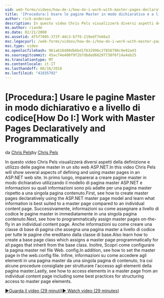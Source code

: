 ```yaml
---
uid: web-forms/videos/how-do-i/how-do-i-work-with-master-pages-declaratively-and-programmatically
title: '[Procedura:] Usare le pagine Master in modo dichiarativo e a livello di codice | Microsoft Docs'
author: rick-anderson
description: In questo video Chris Pels visualizzerà diversi aspetti della definizione e utilizzo delle pagine master in un sito web ASP.NET. In primo luogo, imparerai a creare pagine master declarati...
ms.author: riande
ms.date: 02/21/2008
ms.assetid: 4f5f7805-373f-4dc3-b7f6-219edf7e66a3
msc.legacyurl: /web-forms/videos/how-do-i/how-do-i-work-with-master-pages-declaratively-and-programmatically
msc.type: video
ms.openlocfilehash: 961a616480db6bd1f632996c27856798c9e92a43
ms.sourcegitcommit: 45ac74e400f9f2b7dbded66297730f6f14a4eb25
ms.translationtype: MT
ms.contentlocale: it-IT
ms.lasthandoff: 08/16/2018
ms.locfileid: "41835792"
---
```

<a name="how-do-i-work-with-master-pages-declaratively-and-programmatically"></a><span data-ttu-id="2376a-104">[Procedura:] Usare le pagine Master in modo dichiarativo e a livello di codice</span><span class="sxs-lookup"><span data-stu-id="2376a-104">[How Do I:] Work with Master Pages Declaratively and Programmatically</span></span>
====================
<span data-ttu-id="2376a-105">da [Chris Pels](https://twitter.com/chrispels)</span><span class="sxs-lookup"><span data-stu-id="2376a-105">by [Chris Pels](https://twitter.com/chrispels)</span></span>

<span data-ttu-id="2376a-106">In questo video Chris Pels visualizzerà diversi aspetti della definizione e utilizzo delle pagine master in un sito web ASP.NET.</span><span class="sxs-lookup"><span data-stu-id="2376a-106">In this video Chris Pels will show several aspects of defining and using master pages in an ASP.NET web site.</span></span> <span data-ttu-id="2376a-107">In primo luogo, imparerai a creare pagine master in modo dichiarativo utilizzando il modello di pagina master ASP.NET e informazioni su quali informazioni sono più adatte per una pagina master rispetto a una singola pagina contenuto.</span><span class="sxs-lookup"><span data-stu-id="2376a-107">First, see how to create master pages declaratively using the ASP.NET master page model and learn what information is best suited to a master page compared to an individual content page.</span></span> <span data-ttu-id="2376a-108">Successivamente, informazioni su come assegnare a livello di codice le pagine master in immediatamente in una singola pagina contenuto.</span><span class="sxs-lookup"><span data-stu-id="2376a-108">Next, see how to programmatically assign master pages on-the-fly in an individual content page.</span></span> <span data-ttu-id="2376a-109">Anche informazioni su come creare una classe di base di pagina che assegna una pagina master a livello di codice per tutte le pagine che ereditano dalla classe di base.</span><span class="sxs-lookup"><span data-stu-id="2376a-109">Also learn how to create a base page class which assigns a master page programmatically for all pages that inherit from the base class.</span></span> <span data-ttu-id="2376a-110">Inoltre, Scopri come configurare la pagina master nel file Web. config.</span><span class="sxs-lookup"><span data-stu-id="2376a-110">In addition, see how to set the master page in the web.config file.</span></span> <span data-ttu-id="2376a-111">Infine, informazioni su come accedere agli elementi in una pagina master da una singola pagina di contenuto, tra cui alcune procedure consigliate per strutturare l'accesso agli elementi della pagina master.</span><span class="sxs-lookup"><span data-stu-id="2376a-111">Lastly, see how to access elements in a master page from an individual content page including some best practices for structuring access to master page elements.</span></span>

[<span data-ttu-id="2376a-112">&#9654;Guarda il video (29 minuti)</span><span class="sxs-lookup"><span data-stu-id="2376a-112">&#9654; Watch video (29 minutes)</span></span>](https://channel9.msdn.com/Blogs/ASP-NET-Site-Videos/how-do-i-work-with-master-pages-declaratively-and-programmatically)
